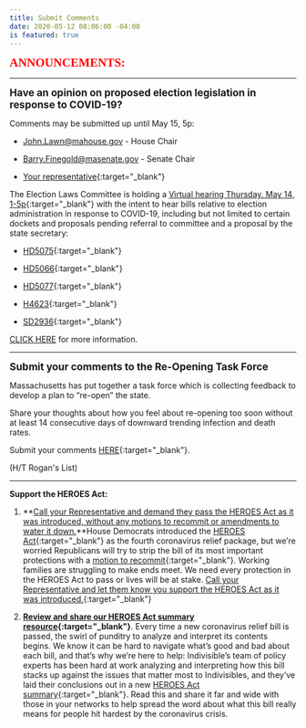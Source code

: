 ```yaml
---
title: Submit Comments
date: 2020-05-12 08:06:00 -04:00
is featured: true
---
```


<span style="font-family:Papyrus; font-size:1.5em; color:red;">**ANNOUNCEMENTS:**</span>

---

<span style="font-size:1.25em;">**Have an opinion on proposed election legislation in response to COVID-19?**</span>

Comments may be submitted up until May 15, 5p:

* [John.Lawn@mahouse.gov](mailto:John.Lawn@mahouse.gov) - House Chair

* [Barry.Finegold@masenate.gov](Barry.Finegold@masenate.gov) - Senate Chair

* [Your representative](https://malegislature.gov/search/findmylegislator){:target="_blank"}

The Election Laws Committee is holding a [Virtual hearing Thursday, May 14, 1-5p](https://malegislature.gov/Events/Hearings/Detail/3486){:target="_blank"} with the intent to hear bills relative to election administration in response to COVID-19, including but not limited to certain dockets and proposals pending referral to committee and a proposal by the state secretary:

* [HD5075](https://malegislature.gov/Bills/191/HD5075){:target="_blank"}

* [HD5066](https://malegislature.gov/Bills/191/HD5066){:target="_blank"}

* [HD5077](https://malegislature.gov/Bills/191/HD5077){:target="_blank"}

* [H4623](https://malegislature.gov/Bills/191/H4623){:target="_blank"}

* [SD2936](https://malegislature.gov/Bills/191/SD2936){:target="_blank"}

[CLICK HERE](https://docs.google.com/document/d/1vuJ1h7blgtzrY5NDHKFULRHBVpjJjSpNOWBJ1uDRr-U/edit) for more information.

---

<span style="font-size:1.25em;">**Submit your comments to the Re-Opening Task Force**</span>

Massachusetts has put together a task force which is collecting feedback to develop a plan to “re-open” the state.

Share your thoughts about how you feel about re-opening too soon without at least 14 consecutive days of downward trending infection and death rates.

Submit your comments [HERE](https://www.mass.gov/forms/submit-comments-to-the-reopening-advisory-board){:target="_blank"}.

\(H/T Rogan's List)

---

**Support the HEROES Act:**

1. **[Call your Representative and demand they pass the HEROES Act as it was introduced, without any motions to recommit or amendments to water it down.](https://act.indivisible.org/go/428272?t=12&akid=59430%2E1090453%2EONr7Lv)**House Democrats introduced the [HEROES Act](https://act.indivisible.org/go/428273?t=13&akid=59430%2E1090453%2EONr7Lv){:target="_blank"} as the fourth coronavirus relief package, but we’re worried Republicans will try to strip the bill of its most important protections with a [motion to recommit](https://act.indivisible.org/go/254700?t=14&akid=59430%2E1090453%2EONr7Lv){:target="_blank"}. Working families are struggling to make ends meet. We need every protection in the HEROES Act to pass or lives will be at stake. [Call your Representative and let them know you support the HEROES Act as it was introduced.](https://act.indivisible.org/go/428272?t=15&akid=59430%2E1090453%2EONr7Lv){:target="_blank"}  

2. **[Review and share our HEROES Act summary resource](https://act.indivisible.org/go/428273?t=16&akid=59430%2E1090453%2EONr7Lv){:target="_blank"}**. Every time a new coronavirus relief bill is passed, the swirl of punditry to analyze and interpret its contents begins. We know it can be hard to navigate what’s good and bad about each bill, and that’s why we’re here to help: Indivisible’s team of policy experts has been hard at work analyzing and interpreting how this bill stacks up against the issues that matter most to Indivisibles, and they’ve laid their conclusions out in a new [HEROES Act summary](https://act.indivisible.org/go/428273?t=17&akid=59430%2E1090453%2EONr7Lv){:target="_blank"}. Read this and share it far and wide with those in your networks to help spread the word about what this bill really means for people hit hardest by the coronavirus crisis.